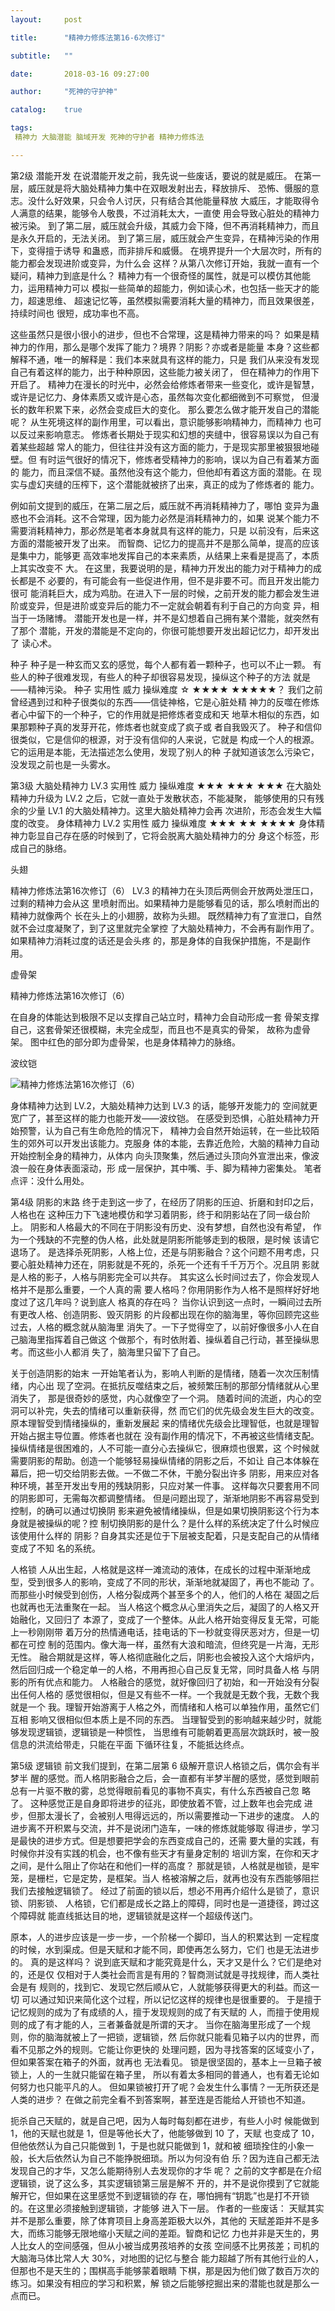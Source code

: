 ```yaml
---
layout:     post

title:      "精神力修炼法第16-6次修订"

subtitle:   ""

date:       2018-03-16 09:27:00

author:     "死神的守护神"

catalog:    true

tags:
 精神力 大脑潜能 脑域开发 死神的守护者 精神力修炼法

---
```




第2级
潜能开发
在说潜能开发之前，我先说一些废话，要说的就是威压。
在第一层，威压就是将大脑处精神力集中在双眼发射出去，释放排斥、
恐怖、慑服的意志。没什么好效果，只会令人讨厌，只有结合其他能量释放
大威压，才能取得令人满意的结果，能够令人敬畏，不过消耗太大，一直使
用会导致心脏处的精神力被污染。
到了第二层，威压就会升级，其威力会下降，但不再消耗精神力，而且
是永久开启的，无法关闭。
到了第三层，威压就会产生变异，在精神污染的作用下，变得擅于诱导
和蛊惑，而非排斥和威慑。
在境界提升一个大层次时，所有的能力都会发现进阶或变异，为什么会
这样？从第八次修订开始，我就一直有一个疑问，精神力到底是什么？
精神力有一个很奇怪的属性，就是可以模仿其他能力，运用精神力可以
模拟一些简单的超能力，例如读心术，也包括一些天才的能力，超速思维、
超速记忆等，虽然模拟需要消耗大量的精神力，而且效果很差，持续时间也
很短，成功率也不高。

这些虽然只是很小很小的进步，但也不合常理，这是精神力带来的吗？
如果是精神力的作用，那么是哪个发挥了能力？境界？阴影？亦或者是能量
本身？这些都解释不通，唯一的解释是：我们本来就具有这样的能力，只是
我们从来没有发现自己有着这样的能力，出于种种原因，这些能力被关闭了，
但在精神力的作用下开启了。
精神力在漫长的时光中，必然会给修炼者带来一些变化，或许是智慧，
或许是记忆力、身体素质又或许是心态，虽然每次变化都细微到不可察觉，
但漫长的数年积累下来，必然会变成巨大的变化。
那么要怎么做才能开发自己的潜能呢？
从生死境这样的副作用里，可以看出，意识能够影响精神力，而精神力
也可以反过来影响意志。
修炼者长期处于现实和幻想的夹缝中，很容易误以为自己有着某些超越
常人的能力，但往往并没有这方面的能力，于是现实那里被狠狠地碰壁。但
有时运气很好的情况下，修炼者受精神力的影响，误以为自己有着某方面的
能力，而且深信不疑。虽然他没有这个能力，但他却有着这方面的潜能。在
现实与虚幻夹缝的压榨下，这个潜能就被挤了出来，真正的成为了修炼者的
能力。

例如前文提到的威压，在第二层之后，威压就不再消耗精神力了，哪怕
变异为蛊惑也不会消耗。这不合常理，因为能力必然是消耗精神力的，如果
说某个能力不需要消耗精神力，那必然是笔者本身就具有这样的能力，只是
以前没有，后来这方面的潜能被开发了出来。
而智商、记忆力的提高并不是那么简单，提高的应该是集中力，能够更
高效率地发挥自己的本来素质，从结果上来看是提高了，本质上其实改变不
大。
在这里，我要说明的是，精神力开发出的能力对于精神力的成长都是不
必要的，有可能会有一些促进作用，但不是非要不可。而且开发出能力很可
能消耗巨大，成为鸡肋。在进入下一层的时候，之前开发的能力都会发生进
阶或变异，但是进阶或变异后的能力不一定就会朝着有利于自己的方向变
异，相当于一场赌博。
潜能开发也是一样，并不是幻想着自己拥有某个潜能，就突然有了那个
潜能，开发的潜能是不定向的，你很可能想要开发出超记忆力，却开发出了
读心术。

种子
种子是一种玄而又玄的感觉，每个人都有着一颗种子，也可以不止一颗。
有些人的种子很难发现，有些人的种子却很容易发现，操纵这个种子的方法
就是——精神污染。
种子
实用性
威力
操纵难度
☆
★★★★
★★★★★？
我们之前曾经遇到过和种子很类似的东西——信徒神格，它是心脏处精
神力的反噬在修炼者心中留下的一个种子，它的作用就是把修炼者变成和天
地草木相似的东西，如果那颗种子真的发芽开花，修炼者也就变成了疯子或
者自我毁灭了。
种子和信仰很类似，它是信仰的根源，对于没有信仰的人来说，它就是
构成一个人的根源。它的运用是本能，无法描述怎么使用，发现了别人的种
子就知道该怎么污染它，没发现之前也是一头雾水。

第3级
大脑处精神力 LV.3
实用性
威力
操纵难度
★★★
★★★
★★★
在大脑处精神力升级为 LV.2 之后，它就一直处于发散状态，不能凝聚，
能够使用的只有残余的少量 LV.1 的大脑处精神力。这里大脑处精神力会再
次进阶，形态会发生大幅度的改变。
身体精神力 LV.2
实用性
威力
操纵难度
★★★
★★
★★★★
身体精神力彰显自己存在感的时候到了，它将会脱离大脑处精神力的分
身这个标签，形成自己的脉络。

头翅

 精神力修炼法第16次修订（6）
LV.3 的精神力在头顶后两侧会开放两处泄压口，过剩的精神力会从这
里喷射而出。如果精神力是能够看见的话，那么喷射而出的精神力就像两个
长在头上的小翅膀，故称为头翅。
既然精神力有了宣泄口，自然就不会过度凝聚了，到了这里就完全掌控
了大脑处精神力，不会再有副作用了。如果精神力消耗过度的话还是会头疼
的，那是身体的自我保护措施，不是副作用。

虚骨架

精神力修炼法第16次修订（6）

在自身的体能达到极限不足以支撑自己站立时，精神力会自动形成一套
骨架支撑自己，这套骨架还很模糊，未完全成型，而且也不是真实的骨架，
故称为虚骨架。
图中红色的部分即为虚骨架，也是身体精神力的脉络。

波纹铠

![精神力修炼法第16次修订（6）](/img/xiulian/xiulian16-6-1.jpg)

身体精神力达到 LV.2，大脑处精神力达到 LV.3 的话，能够开发能力的
空间就更宽广了，甚至这样的能力也能开发——波纹铠。
在感受到恐惧，心脏处精神力开始预警，认为自己有生命危险的情况下，
精神力会自然开始运转，在一些比较陌生的郊外可以开发出该能力。克服身
体的本能，去靠近危险，大脑的精神力自动开始控制全身的精神力，从体内
向头顶聚集，然后通过头顶向外宣泄出来，像波浪一般在身体表面滚动，形
成一层保护，其中嘴、手、脚为精神力密集处。
笔者点评：没什么用处。

第4级
阴影的末路
终于走到这一步了，在经历了阴影的压迫、折磨和封印之后，人格也在
这种压力下飞速地模仿和学习着阴影，终于和阴影站在了同一级台阶上。
阴影和人格最大的不同在于阴影没有历史、没有梦想，自然也没有希望，
作为一个残缺的不完整的伪人格，此处就是阴影所能够走到的极限，是时候
该请它退场了。
是选择杀死阴影，人格上位，还是与阴影融合？这个问题不用考虑，只
要心脏处精神力还在，阴影就是不死的，杀死一个还有千千万万个。况且阴
影就是人格的影子，人格与阴影完全可以共存。
其实这么长时间过去了，你会发现人格并不是那么重要，一个人真的需
要人格吗？你用阴影作为人格不是照样好好地度过了这几年吗？说到底人
格真的存在吗？
当你认识到这一点时，一瞬间过去所有更改人格、创造阴影、毁灭阴影
的片段都出现在你的脑海里，等你回顾完这些过去，人格的概念就从脑海里
消失了。一下子觉得空了，以前好像很多小人在自己脑海里指挥着自己做这
个做那个，有时依附着、操纵着自己行动，甚至操纵思考。而这些小人都消
失了，脑海里只留下了自己。

关于创造阴影的始末
一开始笔者认为，影响人判断的是情绪，随着一次次压制情绪，内心出
现了空洞。在抵抗反噬结束之后，被频繁压制的那部分情绪就从心里消失了，
那是很奇妙的感觉，内心就像空了一个洞。
随着时间的流逝，内心的空洞可以补完，失去的情绪可以重新获得，然
而它们的优先级会发生巨大的改变。原本理智受到情绪操纵的，重新发展起
来的情绪优先级会比理智低，也就是理智开始占据主导位置。修炼者也就在
没有副作用的情况下，不再被这些情绪支配。
操纵情绪是很困难的，人不可能一直分心去操纵它，很麻烦也很累，这
个时候就需要阴影的帮助。创造一个能够轻易操纵情绪的阴影之后，不如让
自己本体躲在幕后，把一切交给阴影去做。一不做二不休，干脆分裂出许多
阴影，用来应对各种环境，甚至开发出专用的残缺阴影，只应对某一件事。
这样每次只要套用不同的阴影即可，无需每次都调整情绪。
但是问题出现了，渐渐地阴影不再容易受到控制，的确可以通过切换阴
影来避免被情绪操纵，但是如果切换阴影这个行为本身就是被操纵的呢？控
制切换阴影的是什么？是什么样的系统决定了什么时候应该使用什么样的
阴影？自身其实还是位于下层被支配着，只是支配自己的从情绪变成了不知
名的系统。

人格锁
人从出生起，人格就是这样一滩流动的液体，在成长的过程中渐渐地成
型，受到很多人的影响，变成了不同的形状，渐渐地就凝固了，再也不能动
了。而那些小时候受到创伤，人格分裂成两个甚至多个的人，他们的人格在
凝固之后也就再也无法重聚在一起。
当人格这个概念从心里消失之后，凝固了的人格又开始融化，又回归了
本源了，变成了一个整体。从此人格开始变得反复无常，可能上一秒刚刚带
着万分的热情通电话，挂电话的下一秒就变得厌恶对方，但是一切都在可控
制的范围内。像大海一样，虽然有大浪和暗流，但终究是一片海，无形无性。
融合期就是这样，等人格彻底融化之后，阴影也会被投入这个大熔炉内，
然后回归成一个稳定单一的人格，不用再担心自己反复无常，同时具备人格
与阴影的所有优点和能力。
人格融合的感觉，就好像回归了初始，和一开始没有分裂出任何人格的
感觉很相似，但是又有些不一样。一个我就是无数个我，无数个我就是一个
我。理智开始游离于人格之外，而情绪和人格可以单独作用，虽然它们互相
影响又很相似但本质上是不同的东西。
当理智受到的影响越来越少时，就能够发现逻辑锁，逻辑锁是一种惯性，
当思维有可能朝着更高层次跳跃时，被一股信息的洪流给带走，只能在平面
下循环往复，不能抵达终点。

第5级
逻辑锁
前文我们提到，在第二层第 6 级解开意识人格锁之后，偶尔会有半梦半
醒的感觉。而人格阴影融合之后，会一直都有半梦半醒的感觉，感觉到眼前
总有一片驱不散的雾，总觉得眼前看见的事物不真实，有什么东西被自己忽
略了。
这种感觉正是自身即将进步的征兆，即使放着不管，过上数年也会完成
进步，但那太漫长了，会被别人甩得远远的，所以需要推动一下进步的速度。
人的进步离不开积累与交流，并不是说闭门造车，一味的修炼就能够取
得进步，学习是最快的进步方式。但是想要把学会的东西变成自己的，还需
要大量的实践，有时候你并没有实践的机会，也不像有些天才有量身定制的
培训方案，在你和天才之间，是什么阻止了你站在和他们一样的高度？
那就是锁，人格就是枷锁，是牢笼，是栅栏，它是定势，是框架。当人
格被溶解之后，就再也没有东西能够阻拦我们去接触逻辑锁了。
经过了前面的锁以后，想必不用再介绍什么是锁了，意识锁、阴影锁、
人格锁，它们都是成长之路上的障碍，同时也是一道捷径，跨过这个障碍就
能直线抵达目的地，逻辑锁就是这样一个超级传送门。

原本，人的进步应该是一步一步，一个阶梯一个脚印，当人的积累达到
一定程度的时候，水到渠成。但是天赋和才能不同，即使再怎么努力，它们
也是无法进步的。
真的是这样吗？
说到底天赋和才能究竟是什么，天才又是什么？它们是绝对的，还是仅
仅相对于人类社会而言是有用的？智商测试就是寻找规律，而人类社会是有
规则的，找到它、发现它然后顺从它，人就能够获得更大的利益。而这一切
可以通过知识来简化这个过程，所以记忆这样的规律也是很重要的。
于是擅于记忆规则的成为了有成绩的人，擅于发现规则的成了有天赋的
人，而擅于使用规则的成了有才能的人，三者兼备就是所谓的天才。
当你在脑海里形成了一个规则，你的脑海就被上了一把锁，逻辑锁，然
后你就只能看见箱子以内的世界，而看不见那之外的规则。它能让你更快的
处理问题，因为寻找答案的区域变小了，但如果答案在箱子的外面，就再也
无法看见。
锁是很坚固的，基本上一旦箱子被锁上，人的一生就只能留在箱子里，
所以有着太多相同的普通人，也有着无论如何努力也只能平凡的人。
但如果锁被打开了呢？会发生什么事情？一无所获还是人类的进步？
在做之前完全看不到答案啊，甚至连是否能给人开锁也不知道。

扼杀自己天赋的，就是自己吧，因为人每时每刻都在进步，有些人小时
候能做到 1，他的天赋也就是 1，但是等他长大了，他能够做到 10 了，天赋
也变成了 10，但他依然认为自己只能做到 1，于是也就只能做到 1，就和被
细琐拴住的小象一般，长大后依然认为自己不能挣脱细琐。所以为何没有伯
乐？因为连自己都无法发现自己的才华，又怎么能期待别人去发现你的才华
呢？
之前的文字都是在介绍逻辑锁，说了这么多，其实逻辑锁第三层是解不
开的，并不是说你摸到了它就能解开它，但如果在这里感觉不到逻辑锁的存
在，哪怕拥有“钥匙”也是打不开锁的。在这里必须接触到逻辑锁，才能够
进入下一层。
作者的一些废话：
天赋其实并不是那么重要，除了体育项目上身高差距极大以外，其他的
天赋差距并不是多大，而练习能够无限地缩小天赋之间的差距。智商和记忆
力也并非是天生的，男人比女人的空间感强，但从小被当成男孩培养的女孩
空间感不比男孩差；司机的大脑海马体比常人大 30%，对地图的记忆与整合
能力超越了所有其他行业的人，但那也不是天生的；围棋高手能够蒙着眼睛
下棋，那是因为他们做了数百万次的练习。如果没有相应的学习和积累，解
锁之后能够挖掘出来的潜能也就是那么一点而已。


